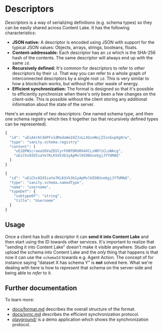 # Descriptors

_Descriptors_ is a way of serializing definitions (e.g. schema types) so they can be easily shared across Content Lake.
It has the following characteristics:

- **JSON native:**
  A descriptor is encoded using JSON with support for the typical JSON values: Objects, arrays, strings, booleans, floats.
- **Content-addressable:** Each descriptor has an `id` which is the SHA-256 hash of the contents.
  The same descriptor will always end up with the same `id`.
- **Recursively defined:**
  It's common for descriptors to refer to _other_ descriptors by their `id`.
  That way you can refer to a whole graph of interconnected descriptors by a single root `id`.
  This is very similar to how a blockchain works, but without the utter waste of energy.
- **Efficient synchronization:**
  The format is designed so that it's possible to efficiently synchronize when there's only been a few changes on the client-side.
  This is possible without the client storing any additional information about the state of the server.

Here's an example of two descriptors: One named schema type, and then one schema registry which ties it together (so that recursively defined types can be represented).

```ts
{
  "id": "uEiA4r6C4bPFx1dMadoWeZ4ZJxLLXGzeNojZIsnGxp6g0rw",
  "type": "sanity.schema.registry"
  "content": [
    "uEiDPWicraeaSOVaZEUlyrF6RFDRURU4XCLsNR7zCLoNAcg",
    "uEiChs9ZdIsaYe7KLKSVk3b1yApMvlHIO8UvebgjJYTUMAQ"
  ]
}

{
  "id": "uEiChs9ZdIsaYe7KLKSVk3b1yApMvlHIO8UvebgjJYTUMAQ",
  "type": "sanity.schema.namedType",
  "name": "username",
  "typeDef": {
    "subtypeOf": "string",
    "title": "Username"
  }
}
```

## Usage

Once a client has built a descriptor it can **send it into Content Lake** and then start using the ID towards other services.
It's important to realize that "sending it into Content Lake" doesn't make it visible anywhere.
Studio can upload the schema into Content Lake and the _only_ thing that happens is that now it can use the `schemaId` towards e.g. Agent Action.
The concept of for instance saying "dataset X has schema Y" is **not** solved here.
What we're dealing with here is how to _represent_ that schema on the server-side and being able to _refer_ to it.

## Further documentation

To learn more:

- [docs/format.md](docs/format.md) describes the overall structure of the format.
- [docs/sync.md](docs/sync.md) describes the efficient synchronization protocol.
- [playground/](playground) is a demo application which shows the synchronization protocol.
